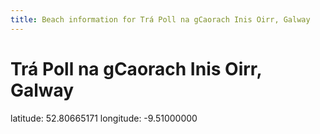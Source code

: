 ```yaml
---
title: Beach information for Trá Poll na gCaorach Inis Oirr, Galway
---
```

# Trá Poll na gCaorach Inis Oirr, Galway 

<div class="location-info">latitude: 52.80665171 longitude: -9.51000000</div>
<div id="met-eireann-warnings" onload="get_met_eireann_warnings(EI10)"></div>
<div></div>